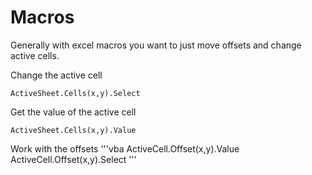 # Macros
Generally with excel macros you want to just move offsets and change active cells.


Change the active cell
```vba
ActiveSheet.Cells(x,y).Select
```

Get the value of the active cell
```vba
ActiveSheet.Cells(x,y).Value
```

Work with the offsets
'''vba
ActiveCell.Offset(x,y).Value
ActiveCell.Offset(x,y).Select
'''
